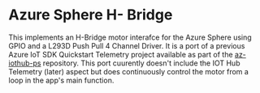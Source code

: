 # Azure Sphere H- Bridge
This implements an H-Bridge motor interafce for the Azure Sphere using GPIO and a L293D Push Pull 4 Channel Driver. It is a port of a previous Azure IoT SDK Quickstart Telemetry project available as part of the [az-iothub-ps](djaus2\az-iothub-ps) repository. This port cuurently doesn't include the IOT Hub Telemetry (later) aspect but does continuously control the motor from a loop in the app's main function.
